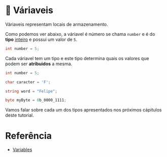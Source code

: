 # 🎲 Váriaveis

Váriaveis representam locais de armazenamento.

Como podemos ver abaixo, a váriavel é número se chama `number` e é do **tipo** [inteiro](https://github.com/Pampa-Devs/4starters/blob/master/Fundamentals/csharp/src/value-types.md#-tipos-de-valor#tipos-numéricos-integrais) e possui um valor de `5`.
```C#
int number = 5;
```

Cada váriavel tem um tipo e este tipo determina quais os valores que podem ser **atribuidos** a mesma.
```C#
int number = 5;

char caracter = 'F';

string word = "Felipe";

byte myByte = 0b_0000_1111;
```

Vamos falar sobre cada um dos tipos apresentados nos próximos cápitulos deste tutorial.

# Referência

* [Variables](https://docs.microsoft.com/en-us/dotnet/csharp/src/language-reference/language-specification/variables)